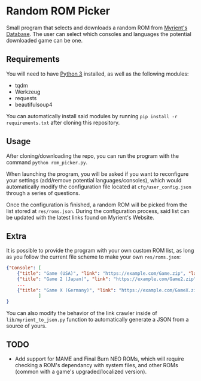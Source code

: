# Random ROM Picker

Small program that selects and downloads a random ROM from [Myrient's Database](https://myrient.erista.me/files/). The user can select which consoles and languages the potential downloaded game can be one.

## Requirements

You will need to have [Python 3](https://www.python.org/downloads/) installed, as well as the following modules:

- tqdm
- Werkzeug
- requests
- beautifulsoup4

You can automatically install said modules by running `pip install -r requirements.txt` after cloning this repository.

## Usage

After cloning/downloading the repo, you can run the program with the command `python rom_picker.py`.

When launching the program, you will be asked if you want to reconfigure your settings (add/remove potential languages/consoles), which would automatically modify the configuration file located at `cfg/user_config.json` through a series of questions.

Once the configuration is finished, a random ROM will be picked from the list stored at `res/roms.json`. During the configuration process, said list can be updated with the latest links found on Myrient's Website.

## Extra

It is possible to provide the program with your own custom ROM list, as long as you follow the current file scheme to make your own `res/roms.json`:

```json
{"Console": [
    {"title": "Game (USA)", "link": "https://example.com/Game.zip", "language": "ENG"},
    {"title": "Game 2 (Japan)", "link": "https://example.com/Game2.zip", "language": "JAP"},
    ...
    {"title": "Game X (Germany)", "link": "https://example.com/GameX.zip", "language": "OTHER"}
            ]
}
```

You can also modify the behavior of the link crawler inside of `lib/myrient_to_json.py` function to automatically generate a JSON from a source of yours.

## TODO

- Add support for MAME and Final Burn NEO ROMs, which will require checking a ROM's dependancy with system files, and other ROMs (common with a game's upgraded/localized version).
